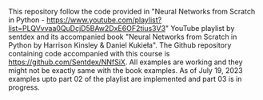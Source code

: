 This repository follow the code provided in "Neural Networks from Scratch in Python - https://www.youtube.com/playlist?list=PLQVvvaa0QuDcjD5BAw2DxE6OF2tius3V3" YouTube playlist by sentdex and its accompanied book "Neural Networks from Scratch in Python by Harrison Kinsley & Daniel Kukieła". The Github repository containing code accompanied with this course is https://github.com/Sentdex/NNfSiX. All examples are working and they might not be exactly same with the book examples. As of July 19, 2023 examples upto part 02 of the playlist are implemented and part 03 is in progress.
